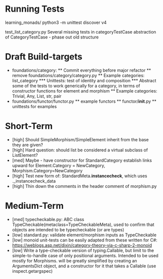 Running Tests
================
learning_monads/ python3 -m unittest discover v4

test_list_category.py
    Several missing tests in categoryTestCase
    abstraction of CategoryTestCase - phase out old structure


Draft Build-targets
======================
* foundations/category:
** Commit everything before major refactor
** remove foundations/category/category.py
** Example categories: list_category
*** Unittests: test of identity and composition
*** Abstract some of the tests to work generically for a category, in terms of constructor functions for element and morphism
** Example categories: Trivial, Any, List, str, pair
* foundations/functor/functor.py
** example functors
** functor/__init__.py
** unittests for examples


Short-Term
===============
* [high] Should SimpleMorphism/SimpleElement inherit from the base they are given?
* [high] Hard question: should list be considered a virtual subclass of ListElement?
* [med] Maybe - have constructor for StandardCategory establish links upward for Element.Category = NewCategory, Morphism.Category=NewCategory
* [high] Test new form of: StandardMeta.__instancecheck__, which uses ._instancecheck_data
* [high] Thin down the comments in the header comment of morphism.py


Medium-Term
================
* [med] typecheckable.py: ABC class TypeCheckable(metaclass=TypeCheckableMeta), used to confirm that objects are intended to be typecheckable (or are types)
* [low] standard.py: validate element/morphism inputs as TypeCheckable
* [low] monoid unit-tests can be easily adapted from these written for C#: https://weblogs.asp.net/dixin/category-theory-via-c-sharp-2-monoid
* [low] Write a type-checkable version of typing.Callable, but limit to the simple-to-handle case of only positional arguments. Intended to be used mostly for Morphisms. will be greatly simplified by creating an ArgumentsDict object, and a constructor for it that takes a Callable (use inspect.getargspec) 
